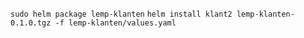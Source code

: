 

```sudo helm package lemp-klanten```
```helm install klant2 lemp-klanten-0.1.0.tgz -f lemp-klanten/values.yaml```


